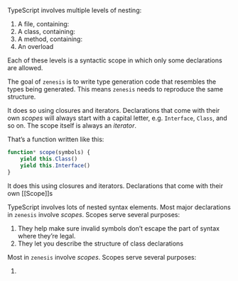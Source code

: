TypeScript involves multiple levels of nesting:

1. A file, containing:
2. A class, containing:
3. A method, containing:
4. An overload

Each of these levels is a syntactic scope in which only some declarations are allowed.

The goal of `zenesis` is to write type generation code that resembles the types being generated. This means `zenesis` needs to reproduce the same structure.

It does so using closures and iterators. Declarations that come with their own *scopes* will always start with a capital letter, e.g. `Interface`, `Class`, and so on. The scope itself is always an *iterator*. 

That’s a function written like this:

```typescript
function* scope(symbols) {
	yield this.Class()
	yield this.Interface()
}
```

It does this using closures and iterators. Declarations that come with their own [[Scope]]s 


TypeScript involves lots of nested syntax elements. 
Most major declarations in `zenesis` involve *scopes*. Scopes serve several purposes:

1. They help make sure invalid symbols don’t escape the part of syntax where they’re legal.
2. They let you describe the structure of class declarations 

Most  in `zenesis` involve *scopes*. Scopes serve several purposes:

1.